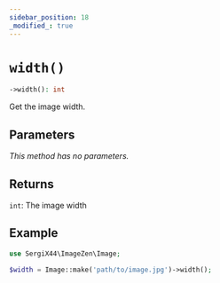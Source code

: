 ```yaml
---
sidebar_position: 18
_modified_: true
---
```

# `width()`

```php
->width(): int
```
Get the image width.

## Parameters

<i>This method has no parameters.</i>

## Returns

`int`: The image width

## Example

```php
use SergiX44\ImageZen\Image;

$width = Image::make('path/to/image.jpg')->width();

```
